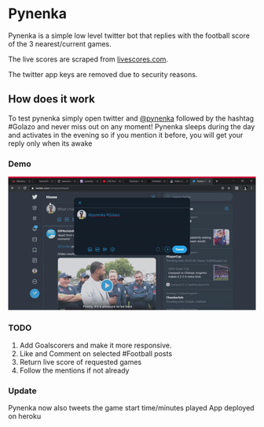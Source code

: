 # Pynenka

Pynenka is a simple low level twitter bot that replies with the football score of the 3 nearest/current games.

The live scores are scraped from [livescores.com](https://www.livescores.com/).

The twitter app keys are removed due to security reasons.

## How does it work
To test pynenka simply open twitter and [@pynenka](https://twitter.com/pynenka) followed by the hashtag #Golazo and never miss out on any moment!
Pynenka sleeps during the day and activates in the evening so if you mention it before, you will get your reply only when its awake

### Demo
![](pynenka-demo.gif)

### TODO
1. Add Goalscorers and make it more responsive.
2. Like and Comment on selected #Football posts
3. Return live score of requested games
4. Follow the mentions if not already

### Update
Pynenka now also tweets the game start time/minutes played
App deployed on heroku

